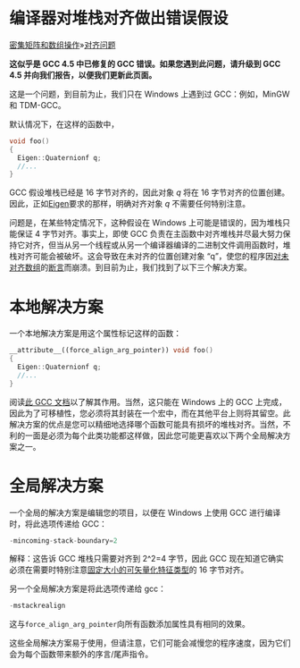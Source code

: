 # 编译器对堆栈对齐做出错误假设

[密集矩阵和数组操作](https://eigen.tuxfamily.org/dox/group__DenseMatrixManipulation__chapter.html)»[对齐问题](https://eigen.tuxfamily.org/dox/group__DenseMatrixManipulation__Alignement.html)

**这似乎是 GCC 4.5 中已修复的 GCC 错误。如果您遇到此问题，请升级到 GCC 4.5 并向我们报告，以便我们更新此页面。**

这是一个问题，到目前为止，我们只在 Windows 上遇到过 GCC：例如，MinGW 和 TDM-GCC。

默认情况下，在这样的函数中，

```cpp
void foo()
{
  Eigen::Quaternionf q;
  //...
}
```

GCC 假设堆栈已经是 16 字节对齐的，因此对象 *q* 将在 16 字节对齐的位置创建。因此，正如[Eigen](https://eigen.tuxfamily.org/dox/namespaceEigen.html)要求的那样，明确对齐对象 *q* 不需要任何特别注意。

问题是，在某些特定情况下，这种假设在 Windows 上可能是错误的，因为堆栈只能保证 4 字节对齐。事实上，即使 GCC 负责在主函数中对齐堆栈并尽最大努力保持它对齐，但当从另一个线程或从另一个编译器编译的二进制文件调用函数时，堆栈对齐可能会被破坏。这会导致在未对齐的位置创建对象 “q”，使您的程序因[对未对齐数组](https://eigen.tuxfamily.org/dox/group__TopicUnalignedArrayAssert.html)的[断言](https://eigen.tuxfamily.org/dox/group__TopicUnalignedArrayAssert.html)而崩溃。到目前为止，我们找到了以下三个解决方案。

# 本地解决方案

一个本地解决方案是用这个属性标记这样的函数：

```cpp
__attribute__((force_align_arg_pointer)) void foo()
{
  Eigen::Quaternionf q;
  //...
}
```

阅读[此 GCC 文档](http://gcc.gnu.org/onlinedocs/gcc-4.4.0/gcc/Function-Attributes.html#Function-Attributes)以了解其作用。当然，这只能在 Windows 上的 GCC 上完成，因此为了可移植性，您必须将其封装在一个宏中，而在其他平台上则将其留空。此解决方案的优点是您可以精细地选择哪个函数可能具有损坏的堆栈对齐。当然，不利的一面是必须为每个此类功能都这样做，因此您可能更喜欢以下两个全局解决方案之一。

# 全局解决方案

一个全局的解决方案是编辑您的项目，以便在 Windows 上使用 GCC 进行编译时，将此选项传递给 GCC：

```cpp
-mincoming-stack-boundary=2
```

解释：这告诉 GCC 堆栈只需要对齐到 2^2=4 字节，因此 GCC 现在知道它确实必须在需要时特别注意[固定大小的可矢量化特征类型](https://eigen.tuxfamily.org/dox/group__TopicFixedSizeVectorizable.html)的 16 字节对齐。

另一个全局解决方案是将此选项传递给 gcc：

```cpp
-mstackrealign
```

这与`force_align_arg_pointer`向所有函数添加属性具有相同的效果。

这些全局解决方案易于使用，但请注意，它们可能会减慢您的程序速度，因为它们会为每个函数带来额外的序言/尾声指令。